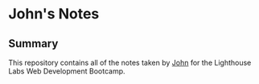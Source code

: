 # John's Notes
## Summary 

This repository contains all of the notes taken by [John](https://github.com/zhuminjun1983) for the Lighthouse Labs Web Development Bootcamp.
